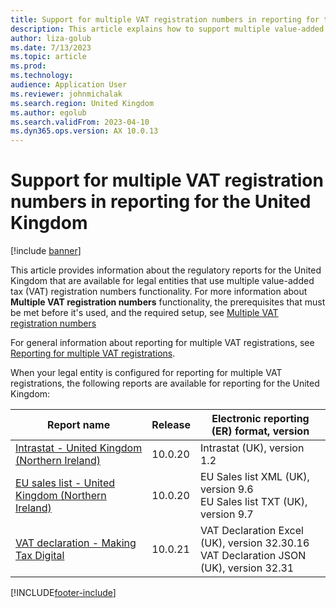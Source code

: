 ```yaml
---
title: Support for multiple VAT registration numbers in reporting for the United Kingdom
description: This article explains how to support multiple value-added tax (VAT) registration numbers in reporting for the United Kingdom.
author: liza-golub
ms.date: 7/13/2023
ms.topic: article
ms.prod: 
ms.technology: 
audience: Application User
ms.reviewer: johnmichalak
ms.search.region: United Kingdom
ms.author: egolub
ms.search.validFrom: 2023-04-10
ms.dyn365.ops.version: AX 10.0.13
---
```


# Support for multiple VAT registration numbers in reporting for the United Kingdom

[!include [banner](../../includes/banner.md)]

This article provides information about the regulatory reports for the United Kingdom that are available for legal entities that use multiple value-added tax (VAT) registration numbers functionality. For more information about **Multiple VAT registration numbers** functionality, the prerequisites that must be met before it's used, and the required setup, see [Multiple VAT registration numbers](../global/emea-multiple-vat-registration-numbers.md)

For general information about reporting for multiple VAT registrations, see [Reporting for multiple VAT registrations](../global/emea-reporting-for-multiple-vat-registrations.md).

When your legal entity is configured for reporting for multiple VAT registrations, the following reports are available for reporting for the United Kingdom:

| Report name     | Release | Electronic reporting (ER) format, version                |
|-----------------|---------|-----------------------------------|
| [Intrastat - United Kingdom (Northern Ireland)](../czech-republic/emea-cze-intrastat.md)       | 10.0.20 | Intrastat (UK), version 1.2     |
| [EU sales list - United Kingdom (Northern Ireland)](../czech-republic/emea-cze-eu-sales-list.md)   | 10.0.20 | EU Sales list XML (UK), version 9.6<br>EU Sales list TXT (UK), version 9.7  |
| [VAT declaration - Making Tax Digital](emea-gbr-mtd-vat-integration.md) | 10.0.21 | VAT Declaration Excel (UK), version 32.30.16<br>VAT Declaration JSON (UK), version 32.31 |



[!INCLUDE[footer-include](../../../includes/footer-banner.md)]
